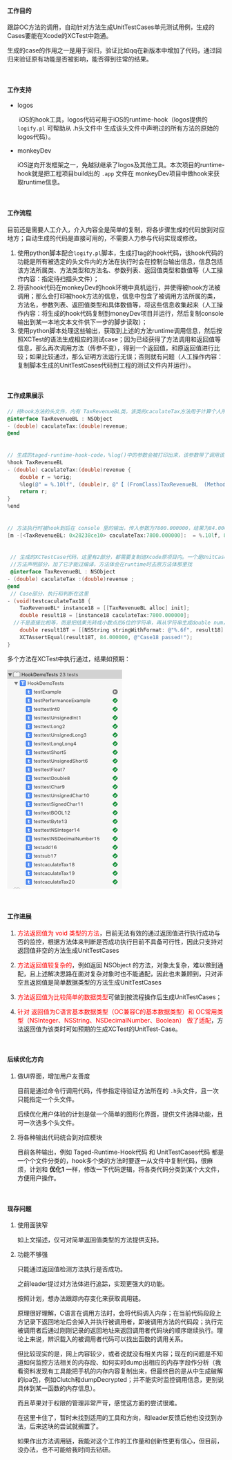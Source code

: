 #### 工作目的

​	跟踪OC方法的调用，自动针对方法生成UnitTestCases单元测试用例，生成的Cases要能在Xcode的XCTest中跑通。

​	生成的case的作用之一是用于回归，验证比如qq在新版本中增加了代码，通过回归来验证原有功能是否被影响，能否得到往常的结果。

<br>

#### 工作支持

* logos    

  ​	iOS的hook工具，logos代码可用于iOS的runtime-hook（logos提供的 `logify.pl` 可帮助从 .h头文件中 生成该头文件中声明过的所有方法的原始的logos代码）。

* monkeyDev

  ​	iOS逆向开发框架之一，免越狱继承了logos及其他工具。本次项目的runtime-hook就是把工程项目build出的 `.app` 文件在 monkeyDev项目中做hook来获取runtime信息。

  <br>

#### 工作流程

  目前还是需要人工介入，介入内容全是简单的复制，将各步骤生成的代码放到对应地方；自动生成的代码是直接可用的，不需要人力参与代码实现或修改。

1. 使用python脚本配合`logify.pl`脚本，生成打tag的hook代码，该hook代码的功能是所有被选定的头文件内的方法在执行时会在控制台输出信息，信息包括该方法所属类、方法类型和方法名、参数列表、返回值类型和数值等（人工操作内容：指定待扫描头文件）；
2. 将该hook代码在monkeyDev的hook环境中真机运行，并使得被hook方法被调用；那么会打印被hook方法的信息，信息中包含了被调用方法所属的类，方法名，参数列表、返回值类型和具体数值等，将这些信息收集起来（人工操作内容：将生成的hook代码复制到moneyDev项目并运行，然后复制console输出到某一本地文本文件供下一步的脚步读取）；
3. 使用python脚本处理这些输出，获取到上述的方法runtime调用信息，然后按照XCTest的语法生成相应的测试case；因为已经获得了方法调用和返回值等信息，那么再次调用方法（传参不变），得到一个返回值，和原返回值进行比较；如果比较通过，那么证明方法运行无误；否则就有问题（人工操作内容：复制脚本生成的UnitTestCases代码到工程的测试文件内并运行）。

<br>

#### 工作成果展示

```objective-c
// 待hook方法的头文件，内有 TaxRevenueBL类，该类的caculateTax方法用于计算个人所得税，参数为double类型的revenue收入，返回double类型的应缴纳税额。
@interface TaxRevenueBL : NSObject
- (double) caculateTax:(double)revenue;
@end
  

// 生成的taged-runtime-hook-code，%log()中的参数会被打印出来，该参数带了调用该函数需要的静态信息，例如所属类，方法名，参数列表，返回值类型等
%hook TaxRevenueBL
- (double) caculateTax:(double)revenue { 
	double r = %orig;
	%log(@" = %.10lf", (double)r, @"【 (FromClass)TaxRevenueBL  (MethodType)InstanceMethod  (MethodName)caculateTax  (ArgsCount)1  (Arguments)[:(double)revenue ]  (ReturnType)(double)  (FromeFile)/Users/allen/workspace/ios/HookDemo/HookDemo/TaxRevenueBL/TaxRevenueBL.h  】", @"Method Called Tag!!");
	return r;
}
%end  
  

// 方法执行时被hook到后在 console 里的输出，传入参数为7800.000000，结果为84.000000；这部分运行时内容 + 后面跟随的静态调用信息可生成UnitTestCase
[m -[<TaxRevenueBL: 0x28238ce10> caculateTax:7800.000000]:  = %.10lf, 84.000000, 【 (FromClass)TaxRevenueBL  (MethodType)InstanceMethod  (MethodName)caculateTax  (ArgsCount)1  (Arguments)[:(double)revenue ]  (ReturnType)(double)  (FromeFile)/Users/allen/workspace/ios/HookDemo/HookDemo/TaxRevenueBL/TaxRevenueBL.h  】, Method Called Tag!!
 
 
 // 生成的XCTestCase代码，这里有2部分，都需要复制进Xcode原项目内。一个是UnitCase自身，一个是支持Case通过编译的方法声明部分。
 //方法声明部分，加了它才能过编译，方法体会在runtime时去原方法体那里找
 @interface TaxRevenueBL : NSObject
- (double) caculateTax :(double)revenue ;
@end
 // Case部分，执行和判断在这里
- (void)testcaculateTax18 {
	TaxRevenueBL* instance18 = [[TaxRevenueBL alloc] init];
	double result18 = [instance18 caculateTax:7800.000000];
  //不是直接比相等，而是把结果先转成小数点后6位的字符串，再从字符串生成double num，这样可以避免因为精度不匹配出现的case执行失败问题，类似的适配工作在一些其他的数据类型里也有表现
	double result18T = [[NSString stringWithFormat: @"%.6f", result18] doubleValue];
	XCTAssertEqual(result18T, 84.000000, @"Case18 passed!");
}
```

多个方法在XCTest中执行通过，结果如预期：

![屏幕快照 2019-11-21 上午11.04.22](WorkReport.assets/pic1.png)

<br>

#### 工作进展

1. <font color="red">方法返回值为 void 类型的方法</font>，目前无法有效的通过返回值进行执行成功与否的监控，根据方法体来判断是否成功执行目前不具备可行性，因此只支持对返回值非空的方法生成UnitTestCases

2. <font color="red">方法返回值较复杂的</font>，例如返回 NSObject 的方法，对象太复杂，难以做到通配，且上述解决思路在面对复杂对象时也不能通配，因此也未兼顾到，只对非空且返回值是简单数据类型的方法生成UnitTestCases

3. <font color="red">方法返回值为比较简单的数据类型</font>可做到按流程操作后生成UnitTestCases；

4. <font color="red">针对 返回值为C语言基本数据类型（OC兼容C的基本数据类型）和 OC常用类型（NSInteger、NSString、NSDecimalNumber、Boolean） 做了适配</font>，方法返回值为该类时可如预期的生成XCTest的UnitTest-Case。

   <br>

#### 后续优化方向

1. 做UI界面，增加用户友善度

   目前是通过命令行调用代码，传参指定待验证方法所在的  `.h`头文件，且一次只能指定一个头文件。

   后续优化用户体验的计划是做一个简单的图形化界面，提供文件选择功能，且可一次选多个头文件。

2. 将各种输出代码统合到对应模块

   目前各种输出，例如 Taged-Runtime-Hook代码 和 UnitTestCases代码 都是一个个文件分类的，hook多个类的方法时要逐一从文件中复制代码，很麻烦，计划和 **优化1** 一样，修改一下代码逻辑，将各类代码分类到某个大文件，方便用户操作。

   <br>

#### 现存问题

1. 使用面狭窄

   如上文描述，仅可对简单返回值类型的方法提供支持。

2. 功能不够强

   只能通过返回值检测方法执行是否成功。

   之前leader提过对方法体进行追踪，实现更强大的功能。

   按照计划，想办法跟踪内存变化来获取调用链。

   原理很好理解，C语言在调用方法时，会将代码调入内存；在当前代码段段上方记录下返回地址后会掉入并执行被调用者，即被调用方法的代码段；执行完被调用者后通过刚刚记录的返回地址来返回调用者代码块的顺序继续执行。理论上来说，辨识载入的被调用者代码可以找出函数的调用关系。

   但比较现实的是，网上内容较少，或者说就没有相关内容；现在的问题是不知道如何监控方法相关的内存段、如何实时dump出相应的内存字段作分析（我看资料发现有工具能把手机的内存内容复制出来，但最终目的是从中生成破解的ipa包，例如Clutch和dumpDecrypted；并不能实时监控调用信息，更别说具体到某一函数的内存信息）。

   而且苹果对于权限的管理非常严苛，感觉这方面的尝试很难。

   在这里卡住了，暂时未找到适用的工具和方向，和leader反馈后他也没找到办法，后来这块的尝试就搁置了。

   如果作出方法调用链，我能对这个工作的工作量和创新性更有信心，但目前，没办法，也不可能给我时间去钻研。







